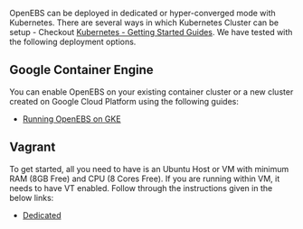 OpenEBS can be deployed in dedicated or hyper-converged mode with Kubernetes. There are several ways in which Kubernetes Cluster can be setup - Checkout [Kubernetes - Getting Started Guides](https://kubernetes.io/docs/getting-started-guides/). We have tested with the following deployment options.

## Google Container Engine

You can enable OpenEBS on your existing container cluster or a new cluster created on Google Cloud Platform using the following guides:
- [Running OpenEBS on GKE](../hyperconverged/tutorial-configure-openebs-gke.md)

## Vagrant

To get started, all you need to have is an Ubuntu Host or VM with minimum RAM (8GB Free) and CPU (8 Cores Free). If you are running within VM, it needs to have VT enabled. Follow through the instructions given in the below links:

- [Dedicated](../dedicated/tutorial-ubuntu1604-vagrant.md)




